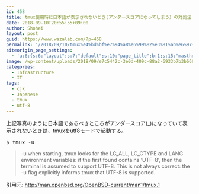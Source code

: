```yaml
---
id: 458
title: tmux使用時に日本語が表示されないとき(アンダースコアになってしまう）の対処法
date: 2018-09-10T20:55:55+09:00
author: Shohei
layout: post
guid: https://www.wazalab.com/?p=458
permalink: '/2018/09/10/tmux%e4%bd%bf%e7%94%a8%e6%99%82%e3%81%ab%e6%97%a5%e6%9c%ac%e8%aa%9e%e3%81%8c%e8%a1%a8%e7%a4%ba%e3%81%95%e3%82%8c%e3%81%aa%e3%81%84%e3%81%a8%e3%81%8d%e3%82%a2%e3%83%b3%e3%83%80%e3%83%bc%e3%82%b9/'
siteorigin_page_settings:
  - 'a:6:{s:6:"layout";s:7:"default";s:10:"page_title";b:1;s:15:"masthead_margin";b:1;s:13:"footer_margin";b:1;s:16:"display_masthead";b:1;s:22:"display_footer_widgets";b:1;}'
image: /wp-content/uploads/2018/09/e7c5442c-3e0d-409c-88a2-6933b7b3b666.png
categories:
  - Infrastructure
  - IT
tags:
  - cjk
  - Japanese
  - tmux
  - utf-8
---
```

上記写真のように日本語であるべきところがアンダースコア(_)になっていて表示されないときは、tmuxをutf8モードで起動する。

<pre class="lang:sh decode:true " >$ tmux -u </pre> 

> -u when starting, tmux looks for the LC_ALL, LC_CTYPE and LANG environment variables: if the first found contains ‘UTF-8’, then the terminal is assumed to support UTF-8. This is not always correct: the -u flag explicitly informs tmux that UTF-8 is supported.

引用元: http://man.openbsd.org/OpenBSD-current/man1/tmux.1
